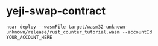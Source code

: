 # yeji-swap-contract
``near deploy --wasmFile target/wasm32-unknown-unknown/release/rust_counter_tutorial.wasm --accountId YOUR_ACCOUNT_HERE``
